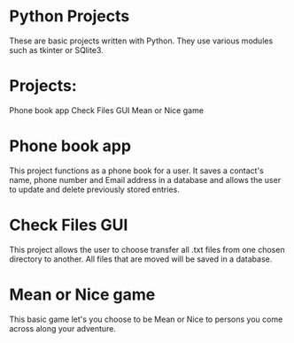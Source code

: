 # Python Projects

These are basic projects written with Python. They use various modules such as tkinter or SQlite3.

# Projects:
Phone book app
Check Files GUI
Mean or Nice game

# Phone book app
This project functions as a phone book for a user. It saves a contact's name, phone number and Email address in a database and allows the user to update and delete previously stored entries.

# Check Files GUI
This project allows the user to choose transfer all .txt files from one chosen directory to another. All files that are moved will be saved in a database.

# Mean or Nice game
This basic game let's you choose to be Mean or Nice to persons you come across along your adventure.

